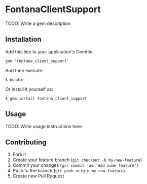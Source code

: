 # FontanaClientSupport

TODO: Write a gem description

## Installation

Add this line to your application's Gemfile:

    gem 'fontana_client_support'

And then execute:

    $ bundle

Or install it yourself as:

    $ gem install fontana_client_support

## Usage

TODO: Write usage instructions here

## Contributing

1. Fork it
2. Create your feature branch (`git checkout -b my-new-feature`)
3. Commit your changes (`git commit -am 'Add some feature'`)
4. Push to the branch (`git push origin my-new-feature`)
5. Create new Pull Request

